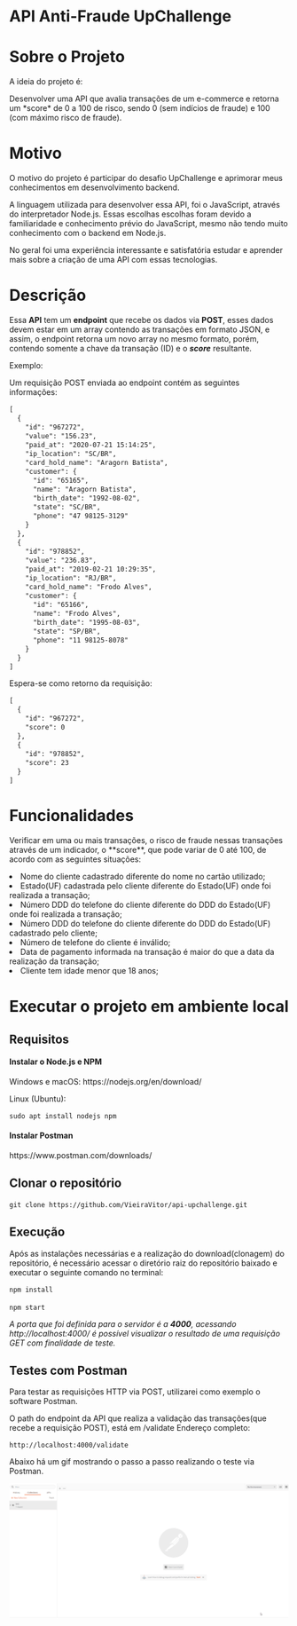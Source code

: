 #  API Anti-Fraude UpChallenge
# Sobre o Projeto
A ideia do projeto é:
<p>Desenvolver uma API que avalia transações de um e-commerce e retorna um *score* de 0 a 100 de risco, sendo 0 (sem indícios de fraude) e 100 (com máximo risco de fraude).</p>

# Motivo
O motivo do projeto é participar do desafio UpChallenge e aprimorar meus conhecimentos em desenvolvimento backend.
<p>A linguagem utilizada para desenvolver essa API, foi o JavaScript, através do interpretador Node.js. Essas escolhas escolhas foram devido a familiaridade e conhecimento prévio do JavaScript, mesmo não tendo muito conhecimento com o backend em Node.js.</p><p>No geral foi uma experiência interessante e satisfatória estudar e aprender mais sobre a criação de uma API com essas tecnologias.</p>

# Descrição

Essa **API** tem um **endpoint** que recebe os dados via **POST**, esses dados devem estar em um array contendo as transações em formato JSON, e assim, o endpoint retorna um novo array no mesmo formato, porém, contendo somente a chave da transação (ID) e o ***score*** resultante.

Exemplo:

Um requisição POST enviada ao endpoint contém as seguintes informações:

~~~
[
  {
    "id": "967272",
    "value": "156.23",
    "paid_at": "2020-07-21 15:14:25",
    "ip_location": "SC/BR",
    "card_hold_name": "Aragorn Batista",
    "customer": {
      "id": "65165",
      "name": "Aragorn Batista",
      "birth_date": "1992-08-02",
      "state": "SC/BR",
      "phone": "47 98125-3129"
    }
  },
  {
    "id": "978852",
    "value": "236.83",
    "paid_at": "2019-02-21 10:29:35",
    "ip_location": "RJ/BR",
    "card_hold_name": "Frodo Alves",
    "customer": {
      "id": "65166",
      "name": "Frodo Alves",
      "birth_date": "1995-08-03",
      "state": "SP/BR",
      "phone": "11 98125-8078"
    }
  }
]
~~~

Espera-se como retorno da requisição:

~~~
[
  {
    "id": "967272",
    "score": 0
  },
  {
    "id": "978852",
    "score": 23
  }
]
~~~

# Funcionalidades
<p>Verificar em uma ou mais transações, o risco de fraude nessas transações através de um indicador, o **score**, que pode variar de 0 até 100, de acordo com as seguintes situações:<p>
<li>Nome do cliente cadastrado diferente do nome no cartão utilizado;</li>
<li>Estado(UF) cadastrada pelo cliente diferente do Estado(UF) onde foi realizada a transação;</li>
<li>Número DDD do telefone do cliente diferente do DDD do Estado(UF) onde foi realizada a transação;</li>
<li>Número DDD do telefone do cliente diferente do DDD do Estado(UF) cadastrado pelo cliente;</li>
<li>Número de telefone do cliente é inválido;</li>
<li>Data de pagamento informada na transação é maior do que a data da realização da transação;</li>
<li>Cliente tem idade menor que 18 anos;</li>

# Executar o projeto em ambiente local

<h2>Requisitos</h2>
<h4>Instalar o Node.js e NPM</h4>
<p>Windows e macOS: https://nodejs.org/en/download/</p>
<p>Linux (Ubuntu):</p>

~~~~
sudo apt install nodejs npm
~~~~

<h4>Instalar Postman</h4>
https://www.postman.com/downloads/

<h2>Clonar o repositório</h2>

~~~
git clone https://github.com/VieiraVitor/api-upchallenge.git
~~~

<h2>Execução</h2>
Após as instalações necessárias e a realização do download(clonagem) do repositório, é necessário acessar o diretório raiz do repositório baixado e executar o seguinte comando no terminal:

~~~
npm install

npm start
~~~

<i>A porta que foi definida para o servidor é a **4000**, acessando http://localhost:4000/ é possível visualizar o resultado de uma requisição GET com finalidade de teste.</i>

<h2>Testes com Postman</h2>
Para testar as requisições HTTP via POST, utilizarei como exemplo o software Postman.

O path do endpoint da API que realiza a validação das transações(que recebe a requisição POST), está em /validate
Endereço completo:
~~~
http://localhost:4000/validate
~~~

Abaixo há um gif mostrando o passo a passo realizando o teste via Postman.

![](/assets/images/postman-test.gif)